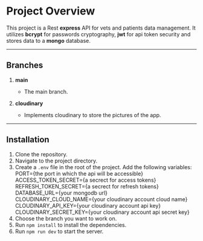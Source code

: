 # Project Overview

This project is a Rest **express** API for vets and patients data management. It utilizes **bcrypt** for passwords cryptography, **jwt** for api token security and stores data to a **mongo** database.

---

## Branches

1. **main**

   - The main branch.

2. **cloudinary**

   - Implements cloudinary to store the pictures of the app.

---

## Installation

1. Clone the repository.
2. Navigate to the project directory.
3. Create a `.env` file in the root of the project. Add the following variables:  
   PORT={the port in which the api will be accessible}  
   ACCESS_TOKEN_SECRET={a secrect for access tokens}  
   REFRESH_TOKEN_SECRET={a secrect for refresh tokens}  
   DATABASE_URL={your mongodb url}  
   CLOUDINARY_CLOUD_NAME={your cloudinary account cloud name}  
   CLOUDINARY_API_KEY={your cloudinary account api key}  
   CLOUDINARY_SECRET_KEY={your cloudinary account api secret key}
4. Choose the branch you want to work on.
5. Run `npm install` to install the dependencies.
6. Run `npm run dev` to start the server.
